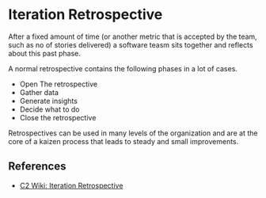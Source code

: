 # Iteration Retrospective

After a fixed amount of time (or another metric that is accepted by the team, such as no of stories delivered) a software teasm sits together and reflects about this past phase.  

A normal retrospective contains the following phases in a lot of cases. 

* Open The retrospective
* Gather data
* Generate insights
* Decide what to do
* Close the retrospective 

Retrospectives can be used in many levels of the organization and are at the core of a kaizen process that leads to steady and small improvements.  

## References

* [C2 Wiki: Iteration Retrospective](https://c2.com/cgi/wiki?IterationRetrospective)
